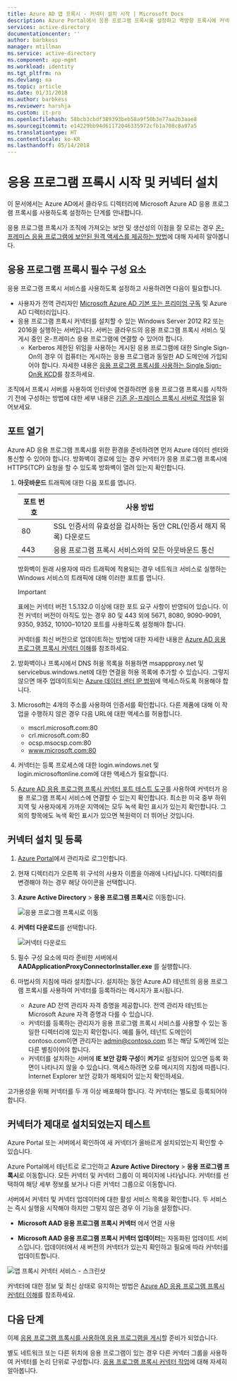 ```yaml
---
title: Azure AD 앱 프록시 - 커넥터 설치 시작 | Microsoft Docs
description: Azure Portal에서 응용 프로그램 프록시를 설정하고 역방향 프록시에 커넥터를 설치합니다.
services: active-directory
documentationcenter: ''
author: barbkess
manager: mtillman
ms.service: active-directory
ms.component: app-mgmt
ms.workload: identity
ms.tgt_pltfrm: na
ms.devlang: na
ms.topic: article
ms.date: 01/31/2018
ms.author: barbkess
ms.reviewer: harshja
ms.custom: it-pro
ms.openlocfilehash: 58bcb3cbdf389393beb58a9f50b3e77aa2b3aae8
ms.sourcegitcommit: e14229bb94d61172046335972cfb1a708c8a97a5
ms.translationtype: HT
ms.contentlocale: ko-KR
ms.lasthandoff: 05/14/2018
---
```

# <a name="get-started-with-application-proxy-and-install-the-connector"></a>응용 프로그램 프록시 시작 및 커넥터 설치
이 문서에서는 Azure AD에서 클라우드 디렉터리에 Microsoft Azure AD 응용 프로그램 프록시를 사용하도록 설정하는 단계를 안내합니다.

응용 프로그램 프록시가 조직에 가져오는 보안 및 생산성의 이점을 잘 모르는 경우 [온-프레미스 응용 프로그램에 보안된 원격 액세스를 제공하는 방법](application-proxy.md)에 대해 자세히 알아봅니다.

## <a name="application-proxy-prerequisites"></a>응용 프로그램 프록시 필수 구성 요소
응용 프로그램 프록시 서비스를 사용하도록 설정하고 사용하려면 다음이 필요합니다.

* 사용자가 전역 관리자인 [Microsoft Azure AD 기본 또는 프리미엄 구독](../active-directory-whatis.md) 및 Azure AD 디렉터리입니다.
* 응용 프로그램 프록시 커넥터를 설치할 수 있는 Windows Server 2012 R2 또는 2016을 실행하는 서버입니다. 서버는 클라우드의 응용 프로그램 프록시 서비스 및 게시 중인 온-프레미스 응용 프로그램에 연결할 수 있어야 합니다.
  * Kerberos 제한된 위임을 사용하는 게시된 응용 프로그램에 대한 Single Sign-On의 경우 이 컴퓨터는 게시하는 응용 프로그램과 동일한 AD 도메인에 가입되어야 합니다. 자세한 내용은 [응용 프로그램 프록시를 사용하는 Single Sign-On용 KCD](application-proxy-configure-single-sign-on-with-kcd.md)를 참조하세요.

조직에서 프록시 서버를 사용하여 인터넷에 연결하려면 응용 프로그램 프록시를 시작하기 전에 구성하는 방법에 대한 세부 내용은 [기존 온-프레미스 프록시 서버로 작업](application-proxy-configure-connectors-with-proxy-servers.md)을 읽어보세요.

## <a name="open-your-ports"></a>포트 열기

Azure AD 응용 프로그램 프록시를 위한 환경을 준비하려면 먼저 Azure 데이터 센터와 통신할 수 있어야 합니다. 방화벽이 경로에 있는 경우 커넥터가 응용 프로그램 프록시에 HTTPS(TCP) 요청을 할 수 있도록 방화벽이 열려 있는지 확인합니다.

1. **아웃바운드** 트래픽에 대한 다음 포트를 엽니다.

   | 포트 번호 | 사용 방법 |
   | --- | --- |
   | 80 | SSL 인증서의 유효성을 검사하는 동안 CRL(인증서 해지 목록) 다운로드 |
   | 443 | 응용 프로그램 프록시 서비스와의 모든 아웃바운드 통신 |

   방화벽이 원래 사용자에 따라 트래픽에 적용되는 경우 네트워크 서비스로 실행하는 Windows 서비스의 트래픽에 대해 이러한 포트를 엽니다.

   > [!IMPORTANT]
   > 표에는 커넥터 버전 1.5.132.0 이상에 대한 포트 요구 사항이 반영되어 있습니다. 이전 커넥터 버전이 아직도 있는 경우 80 및 443 외에 5671, 8080, 9090-9091, 9350, 9352, 10100–10120 포트를 사용하도록 설정해야 합니다.
   >
   >커넥터를 최신 버전으로 업데이트하는 방법에 대한 자세한 내용은 [Azure AD 응용 프로그램 프록시 커넥터 이해](application-proxy-connectors.md#automatic-updates)를 참조하세요.

2. 방화벽이나 프록시에서 DNS 허용 목록을 허용하면 msappproxy.net 및 servicebus.windows.net에 대한 연결을 허용 목록에 추가할 수 있습니다. 그렇지 않으면 매주 업데이트되는 [Azure 데이터 센터 IP 범위](https://www.microsoft.com/download/details.aspx?id=41653)에 액세스하도록 허용해야 합니다.

3. Microsoft는 4개의 주소를 사용하여 인증서를 확인합니다. 다른 제품에 대해 이 작업을 수행하지 않은 경우 다음 URL에 대한 액세스를 허용합니다.
   * mscrl.microsoft.com:80
   * crl.microsoft.com:80
   * ocsp.msocsp.com:80
   * www.microsoft.com:80

4. 커넥터는 등록 프로세스에 대한 login.windows.net 및 login.microsoftonline.com에 대한 액세스가 필요합니다.

5. [Azure AD 응용 프로그램 프록시 커넥터 포트 테스트 도구](https://aadap-portcheck.connectorporttest.msappproxy.net/)를 사용하여 커넥터가 응용 프로그램 프록시 서비스에 연결할 수 있는지 확인합니다. 최소한 미국 중부 하위 지역 및 사용자에게 가까운 지역에는 모두 녹색 확인 표시가 있는지 확인합니다. 그 외의 항목에도 녹색 확인 표시가 있으면 복원력이 더 뛰어난 것입니다.

## <a name="install-and-register-a-connector"></a>커넥터 설치 및 등록
1. [Azure Portal](https://portal.azure.com/)에서 관리자로 로그인합니다.
2. 현재 디렉터리가 오른쪽 위 구석의 사용자 이름을 아래에 나타납니다. 디렉터리를 변경해야 하는 경우 해당 아이콘을 선택합니다.
3. **Azure Active Directory** > **응용 프로그램 프록시**로 이동합니다.

   ![응용 프로그램 프록시로 이동](./media/application-proxy-enable/app_proxy_navigate.png)

4. **커넥터 다운로드**를 선택합니다.

   ![커넥터 다운로드](./media/application-proxy-enable/download_connector.png)

5. 필수 구성 요소에 따라 준비한 서버에서 **AADApplicationProxyConnectorInstaller.exe** 를 실행합니다.
6. 마법사의 지침에 따라 설치합니다. 설치하는 동안 Azure AD 테넌트의 응용 프로그램 프록시를 사용하여 커넥터를 등록하라는 메시지가 표시됩니다.

   * Azure AD 전역 관리자 자격 증명을 제공합니다. 전역 관리자 테넌트는 Microsoft Azure 자격 증명과 다를 수 있습니다.
   * 커넥터를 등록하는 관리자가 응용 프로그램 프록시 서비스를 사용할 수 있는 동일한 디렉터리에 있는지 확인합니다. 예를 들어, 테넌트 도메인이 contoso.com이면 관리자는 admin@contoso.com 또는 해당 도메인에 있는 다른 별칭이어야 합니다.
   * 커넥터를 설치하는 서버에 **IE 보안 강화 구성**이 **켜기**로 설정되어 있으면 등록 화면이 나타나지 않을 수 있습니다. 액세스하려면 오류 메시지의 지침에 따릅니다. Internet Explorer 보안 강화가 해제되어 있는지 확인하세요.

고가용성을 위해 커넥터를 두 개 이상 배포해야 합니다. 각 커넥터는 별도로 등록되어야 합니다.

## <a name="test-that-the-connector-installed-correctly"></a>커넥터가 제대로 설치되었는지 테스트

Azure Portal 또는 서버에서 확인하여 새 커넥터가 올바르게 설치되었는지 확인할 수 있습니다. 

Azure Portal에서 테넌트로 로그인하고 **Azure Active Directory** > **응용 프로그램 프록시**로 이동합니다. 모든 커넥터 및 커넥터 그룹이 이 페이지에 나타납니다. 커넥터를 선택하여 해당 세부 정보를 보거나 다른 커넥터 그룹으로 이동합니다. 

서버에서 커넥터 및 커넥터 업데이터에 대한 활성 서비스 목록을 확인합니다. 두 서비스는 즉시 실행을 시작해야 하지만 그렇지 않은 경우 이 기능을 설정합니다. 

   * **Microsoft AAD 응용 프로그램 프록시 커넥터** 에서 연결 사용

   * **Microsoft AAD 응용 프로그램 프록시 커넥터 업데이터**는 자동화된 업데이트 서비스입니다. 업데이터에서 새 버전의 커넥터가 있는지 확인하고 필요에 따라 커넥터를 업데이트합니다.

   ![앱 프록시 커넥터 서비스 - 스크린샷](./media/application-proxy-enable/app_proxy_services.png)

커넥터에 대한 정보 및 최신 상태로 유지하는 방법은 [Azure AD 응용 프로그램 프록시 커넥터 이해](application-proxy-connectors.md)를 참조하세요.


## <a name="next-steps"></a>다음 단계
이제 [응용 프로그램 프록시를 사용하여 응용 프로그램을 게시](application-proxy-publish-azure-portal.md)할 준비가 되었습니다.

별도 네트워크 또는 다른 위치에 응용 프로그램이 있는 경우 다른 커넥터 그룹을 사용하여 커넥터를 논리 단위로 구성합니다. [응용 프로그램 프록시 커넥터 작업](application-proxy-connector-groups.md)에 대해 자세히 알아봅니다.
